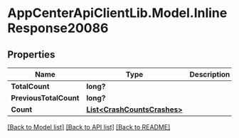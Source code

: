 # AppCenterApiClientLib.Model.InlineResponse20086
## Properties

Name | Type | Description | Notes
------------ | ------------- | ------------- | -------------
**TotalCount** | **long?** |  | [optional] 
**PreviousTotalCount** | **long?** |  | [optional] 
**Count** | [**List&lt;CrashCountsCrashes&gt;**](CrashCountsCrashes.md) |  | [optional] 

[[Back to Model list]](../README.md#documentation-for-models) [[Back to API list]](../README.md#documentation-for-api-endpoints) [[Back to README]](../README.md)

